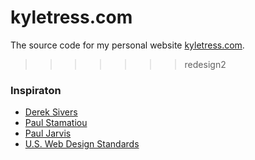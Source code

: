 kyletress.com
=============

The source code for my personal website [kyletress.com](http://www.kyletress.com).
>>>>>>> redesign2

### Inspiraton
* [Derek Sivers](http://www.sivers.org)
* [Paul Stamatiou](http://www.paulstamatiou.com)
* [Paul Jarvis](http://www.pjrvs.com)
* [U.S. Web Design Standards](https://playbook.cio.gov/designstandards/)
